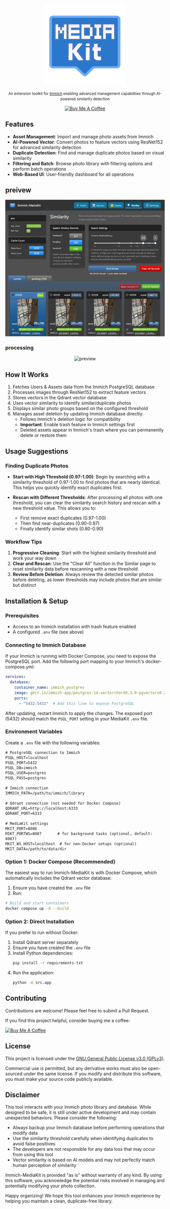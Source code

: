 <p align="center"></p>

<p align="center"><img src="src/assets/logo.png" width="256" height="256" alt="logo" /></p>
<p align="center">
<small> 
An extension toolkit for <a href="https://github.com/immich-app/immich">Immich</a>
enabling advanced management capabilities through AI-powered similarity detection
</small>
</p>
<p align="center">
<a href="https://buymeacoffee.com/razgrizhsu" target="_blank"><img src="https://img.shields.io/badge/Buy%20Me%20A%20Coffee-Support-yellow.svg?style=flat-square&logo=buy-me-a-coffee" alt="Buy Me A Coffee"/></a>
</p>

## Features

- **Asset Management**: Import and manage photo assets from Immich
- **AI-Powered Vector**: Convert photos to feature vectors using ResNet152 for advanced similarity detection
- **Duplicate Detection**: Find and manage duplicate photos based on visual similarity
- **Filtering and Batch**: Browse photo library with filtering options and perform batch operations
- **Web-Based UI**: User-friendly dashboard for all operations


## preivew

<p align="center">
<img src="docs/intro.jpg" alt="preview" />
</p>

### processing
<p align="center">
<img src="docs/intro.gif" alt="preview" />
</p>


## How It Works

1. Fetches Users & Assets data from the Immich PostgreSQL database
2. Processes images through ResNet152 to extract feature vectors
3. Stores vectors in the Qdrant vector database
4. Uses vector similarity to identify similar/duplicate photos
5. Displays similar photo groups based on the configured threshold
6. Manages asset deletion by updating Immich database directly:
   - Follows Immich's deletion logic for compatibility
   - **Important**: Enable trash feature in Immich settings first
   - Deleted assets appear in Immich's trash where you can permanently delete or restore them



## Usage Suggestions

### Finding Duplicate Photos

- **Start with High Threshold (0.97-1.00)**: Begin by searching with a similarity threshold of 0.97-1.00 to find photos that are nearly identical. This helps you quickly identify exact duplicates first.

- **Rescan with Different Thresholds**: After processing all photos with one threshold, you can clear the similarity search history and rescan with a new threshold value. This allows you to:
  - First remove exact duplicates (0.97-1.00)
  - Then find near-duplicates (0.90-0.97)
  - Finally identify similar shots (0.80-0.90)

### Workflow Tips

1. **Progressive Cleaning**: Start with the highest similarity threshold and work your way down
2. **Clear and Rescan**: Use the "Clear All" function in the Similar page to reset similarity data before rescanning with a new threshold
3. **Review Before Deletion**: Always review the detected similar photos before deleting, as lower thresholds may include photos that are similar but distinct


## Installation & Setup

### Prerequisites

- Access to an Immich installation with trash feature enabled
- A configured `.env` file (see above)


### Connecting to Immich Database

If your Immich is running with Docker Compose, you need to expose the PostgreSQL port. Add the following port mapping to your Immich's docker-compose.yml:

```yaml
services:
  database:
    container_name: immich_postgres
    image: ghcr.io/immich-app/postgres:14-vectorchord0.3.0-pgvectors0.2.0
    ports:
      - "5432:5432"  # Add this line to expose PostgreSQL
```

After updating, restart Immich to apply the changes. The exposed port (5432) should match the `PSQL_PORT` setting in your MediaKit `.env` file.


### Environment Variables

Create a `.env` file with the following variables:

```
# PostgreSQL connection to Immich
PSQL_HOST=localhost
PSQL_PORT=5432
PSQL_DB=immich
PSQL_USER=postgres
PSQL_PASS=postgres

# Immich connection
IMMICH_PATH=/path/to/immich/library

# Qdrant connection (not needed for Docker Compose)
QDRANT_URL=http://localhost:6333
QDRANT_PORT=6333

# MediaKit settings
MKIT_PORT=8086
MIKT_PORTWS=8087       # for background tasks (optional, default: 8087)
MKIT_WS_HOST=localhost  # for non-Docker setups (optional)
MKIT_DATA=/path/to/data/dir
```



### Option 1: Docker Compose (Recommended)

The easiest way to run Immich-MediaKit is with Docker Compose, which automatically includes the Qdrant vector database:

1. Ensure you have created the `.env` file
2. Run:

```bash
# Build and start containers
docker compose up -d --build
```

### Option 2: Direct Installation

If you prefer to run without Docker:

1. Install Qdrant server separately
2. Ensure you have created the `.env` file
3. Install Python dependencies:
   ```bash
   pip install -r requirements.txt
   ```
4. Run the application:
   ```bash
   python -m src.app
   ```


## Contributing

Contributions are welcome! Please feel free to submit a Pull Request.

If you find this project helpful, consider buying me a coffee:

[![Buy Me A Coffee](https://www.buymeacoffee.com/assets/img/custom_images/orange_img.png)](https://buymeacoffee.com/razgrizhsu)

## License

This project is licensed under the [GNU General Public License v3.0 (GPLv3)](https://www.gnu.org/licenses/gpl-3.0.en.html).

Commercial use is permitted, but any derivative works must also be open-sourced under the same license. If you modify and distribute this software, you must make your source code publicly available.

## Disclaimer

This tool interacts with your Immich photo library and database.
While designed to be safe, it is still under active development and may contain unexpected behaviors.
Please consider the following:

- Always backup your Immich database before performing operations that modify data
- Use the similarity threshold carefully when identifying duplicates to avoid false positives
- The developers are not responsible for any data loss that may occur from using this tool
- Vector similarity is based on AI models and may not perfectly match human perception of similarity

Immich-MediaKit is provided "as is" without warranty of any kind. By using this software, you acknowledge the potential risks involved in managing and potentially modifying your photo collection.

Happy organizing! We hope this tool enhances your Immich experience by helping you maintain a clean, duplicate-free library.
